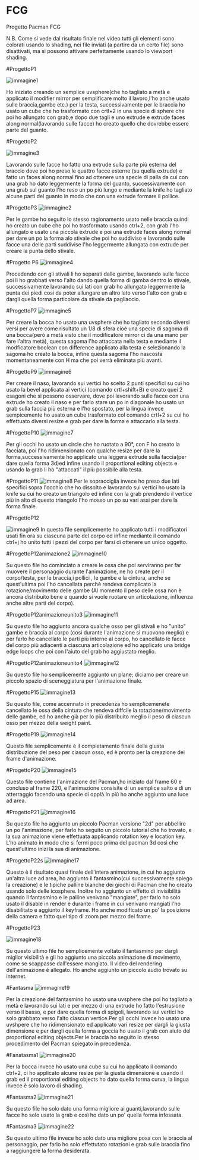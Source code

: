# FCG
Progetto Pacman FCG

N.B. Come si vede dal risultato finale nel video tutti gli elementi sono colorati usando lo shading, nei file inviati (a partire da un certo file) sono disattivati, ma si possono attivare perfettamente usando lo viewport shading.

#ProgettoP1

![immagine1](https://github.com/user-attachments/assets/fda84b3b-e409-46dc-b7fe-fcaddf2caeed)

Ho iniziato creando un semplice uvsphere(che ho tagliato a metà e applicato il modifier mirror per semplificare molto il lavoro,l'ho anche usato sulle braccia,gambe etc.) per la testa, successivamente per le braccia ho usato un cube che ho trasformato con crtl+2 in una specie di sphere che poi ho allungato con grab,e dopo due tagli e uno extrude e extrude faces along normal(lavorando sulle facce) ho creato quello che dovrebbe essere parte del guanto.

#ProgettoP2


![immagine3](https://github.com/user-attachments/assets/17a0cb00-392c-4729-bc34-b84c35932b09)

Lavorando sulle facce ho fatto una extrude sulla parte più esterna del braccio dove poi ho preso le quattro facce esterne (su quella extrude) e fatto un faces along normal fino ad ottenere una specie di palla da cui con una grab ho dato leggermente la forma del guanto, successivamente con una grab sul guanto l'ho reso un po più lungo e mediante la knife ho tagliato alcune parti del guanto in modo che con una extrude formare il pollice.

#ProgettoP3
![immagine2](https://github.com/user-attachments/assets/acedbce8-a256-47a7-8c94-ed50752e4975)


Per le gambe ho seguito lo stesso ragionamento usato nelle braccia quindi ho creato un cube che poi ho trasformato usando ctrl+2, con grab l'ho allungato e usato una piccola extrude e poi una extrude faces along normal per dare un po la forma alo stivale che poi ho suddiviso e lavorando sulle facce una delle parti suddivise l'ho leggermente allungata con extrude per creare la punta dello stivale. 

#Progetto P6
![immagine4](https://github.com/user-attachments/assets/a42ae0e3-0b1c-4f73-94f7-d5052b575548)

Procedendo con gli stivali li ho separati dalle gambe, lavorando sulle facce poi li ho grabbati verso l'alto dando quella forma di gamba dentro lo stivale, successivamente lavorando sui lati con grab ho allungato leggermente la punta dei piedi così da poter allungare un altro lato verso l'alto con grab e dargli quella forma particolare da stivale da pagliaccio.

#ProgettoP7
![immagine5](https://github.com/user-attachments/assets/e4271b1a-87f1-4e54-aa78-34aa4611c63d)

Per creare la bocca ho usato una uvsphere che ho tagliato secondo diversi versi per avere come risultato un 1/8 di sfera cioè una specie di sagoma di una bocca(però a metà visto che il modificatore mirror ci da una mano per fare l'altra metà), questa sagoma l'ho attaccata nella testa e mediante il modficatore boolean con difference applicato alla testa e selezionando la sagoma ho creato la bocca, infine questa sagoma l'ho nascosta momentaneamente con H ma che poi verrà eliminata più avanti.

#ProgettoP9
![immagine6](https://github.com/user-attachments/assets/4fff2441-d024-46c5-8950-67dd0fa31223)

Per creare il naso, lavorando sui vertici ho scelto 2 punti specifici su cui ho usato la bevel applicata ai vertici (comando crtl+shift+B) e creato quei 2 esagoni che si possono osservare, dove poi lavorando sulle facce con una extrude ho creato il naso e per farlo stare un po in diagonale ho usato un grab sulla faccia più esterna e l'ho spostato, per la lingua invece sempicemente ho usato un cube trasformato col comando crtl+2 su cui ho effettuato diversi resize e grab per dare la forma e attaccarlo alla testa.

#ProgettoP10
![immagine7](https://github.com/user-attachments/assets/cbb3d322-abcd-4300-b5e4-d55d30e5436b)

Per gli occhi ho usato un circle che ho ruotato a 90°, con F ho creato la facciata, poi l'ho ridimensionato con qualche resize per dare la forma,successivamente ho applicato una leggera extrude sulla faccia(per dare quella forma 3d)ed infine usando il proportional editing objects e usando la grab li ho "attaccati" il più possibile alla testa.

#ProgettoP11
![immagine8](https://github.com/user-attachments/assets/b09f4da3-8ac6-4f99-b4f8-4ad4482b2c4a)
 Per le sopracciglia invece ho preso due lati specifici sopra l'occhio che ho dissolto e lavorando sui vertici ho usato la knife su cui ho creato un triangolo ed infine con la grab prendendo il vertice più in alto di questo triangolo l'ho mosso un po su vari assi per dare la forma finale.

#ProgettoP12

![immagine9](https://github.com/user-attachments/assets/505057e1-e7df-4a61-a2f4-bcc04e89166c)
In questo file semplicemente ho applicato tutti i modificatori usati fin ora su ciascuna parte del corpo ed infine mediante il comando ctrl+j ho unito tutti i pezzi del corpo per farsi di ottenere un unico oggetto.

#ProgettoP12animazione2
![immagine10](https://github.com/user-attachments/assets/b1723fcc-4390-4ec5-9368-394c0a4aa43c)

Su questo file ho cominciato a creare le ossa che poi serviranno per far muovere il personaggio durante l'animazione, ne ho create per il corpo/testa, per le braccia,i pollici , le gambe e la cintura, anche se quest'ultima poi l'ho cancellata perchè rendeva complicato la rotazione/movimento delle gambe (Al momento il peso delle ossa non è ancora distribuito bene e quando si vuole ruotare un articolazione, influenza anche altre parti del corpo).

#ProgettoP12animazioneunito3
![immagine11](https://github.com/user-attachments/assets/42131c4d-7202-457d-8440-157c9a60dd57)

Su questo file ho aggiunto ancora qualche osso per gli stivali e ho "unito" gambe e braccia al corpo (così durante l'animazione si muovono meglio) e per farlo ho cancellato le parti più interne al corpo, ho cancellato le facce del corpo più adiacenti a ciascuna articolazione ed ho applicato una bridge edge loops che poi con l'aiuto del grab ho aggiustato meglio.

#ProgettoP12animazioneunito4
![immagine12](https://github.com/user-attachments/assets/ee2b7538-ae74-49ce-9449-070af8408317)

Su questo file ho semplicemente aggiunto un plane; diciamo per creare un piccolo spazio di sceneggiatura per l'animazione finale.

#ProgettoP15
![immagine13](https://github.com/user-attachments/assets/38ff08a8-5e1f-4cb8-85a3-1e2ddfdfd0d4)

Su questo file, come accennato in precedenza ho semplicemenete cancellato le ossa della cintura che rendeva diffcile la rotazione/movimento delle gambe, ed ho anche già per lo più distribuito meglio il peso di ciascun osso per mezzo della weight paint.

#ProgettoP19
![immagine14](https://github.com/user-attachments/assets/4e16decc-8f98-4a7c-b0e4-7c44d01730d9)

Questo file semplicemente è il completamento finale della giusta distribuzione del peso per ciascun osso, ed è pronto per la creazione dei frame d'animazione.

#ProgettoP20
![immagine15](https://github.com/user-attachments/assets/28079792-3a0c-4b2b-9a3f-8a0f491cc1ed)

Questo file contiene l'animazione del Pacman,ho iniziato dal frame 60 e concluso al frame 220, e l'animazione consisite di un semplice salto e di un atterraggio facendo una specie di opplà.In più ho anche aggiunto una luce ad area.

#ProgettoP21
![immagine16](https://github.com/user-attachments/assets/c84424ec-23e3-42c1-a8ae-b228cd60f394)

Su questo file ho aggiunto un piccolo Pacman versione "2d" per abbellire un po l'animazione, per farlo ho seguito un piccolo tutorial che ho trovato, e la sua animazione viene effettuata applicando rotation key e location key. L'ho animato in modo che si fermi poco prima del pacman 3d così che quest'ultimo inizi la sua di animazione.

#ProgettoP22s
![immagine17](https://github.com/user-attachments/assets/7f3b42fe-d2a1-4ac3-b4d4-59e9141b0b58)


Questo è il risultato quasi finale dell'intera animazione, in cui ho aggiunto un'altra luce ad area, ho aggiunto il fantasmino(cui successivamente spiego la creazione) e le tipiche palline bianche dei giochi di Pacman che ho creato usando solo delle icosphere. Inoltre ho aggiunto un effetto di invisibilità quando il fantasmino e le palline venivano "mangiate", per farlo ho solo usato il disable in render e durante i frame in cui venivano mangiati l'ho disabilitato e aggiunto il keyframe. Ho anche modificato un po' la posizione della camera e fatto quel tipo di zoom per mezzo dei frame.

#ProgettoP23

![immagine18](https://github.com/user-attachments/assets/f9a853e3-410e-452c-9de5-90dfa2aa182c)

Su questo ultimo file ho semplicemente voltato il fantasmino per dargli miglior visibilità e gli ho aggiunto una piccola animazione di movimento, come se scappasse dall'essere mangiato.
Il video del rendering dell'animazione è allegato. Ho anche aggiunto un piccolo audio trovato su internet.

#Fantasma
![immagine19](https://github.com/user-attachments/assets/da8f9763-2828-4a21-91bf-3f03b4efb84a)

Per la creazione del fantasmino ho usato una uvsphere che poi ho tagliato a metà e lavorando sui lati e per mezzo di una extrude ho fatto l'estrusione verso il basso, e per dare quella forma di spigoli, lavorando sui vertici ho solo grabbato verso l'alto ciascun vertice.Per gli occhi invece ho usato una uvshpere che ho ridimensionato ed applicato vari resize per dargli la giusta dimensione e per dargli quella forma a goccia ho usato il grab con aiuto del proportional editing objects.Per le braccia ho seguito lo stesso procedimento del Pacman spiegato in precedenza.

#Fanatasma1
![immagine20](https://github.com/user-attachments/assets/45f31e06-c4d1-4ca0-bb14-6a956eae4b27)

Per la bocca invece ho usato una cube su cui ho applicato il comando ctrl+2, ci ho applicato alcune resize per la giusta dimensione e usando il grab ed il proportional editing objects ho dato quella forma curva, la lingua invece è solo lavoro di shading.

#Fantasma2
![immagine21](https://github.com/user-attachments/assets/a83fa873-7dc3-4a80-a0a4-334f1a358140)

Su questo file ho solo dato una forma migliore ai guanti,lavorando sulle facce ho solo usato la grab e così ho dato un po' quella forma infossata.

#Fantasma3
![immagine22](https://github.com/user-attachments/assets/55787b3d-991b-49fb-add0-55a300a8877e)

Su questo ultimo file invece ho solo dato una migliore posa con le braccia al personaggio, per farlo ho solo effettutato rotazioni e grab sulle braccia fino a raggiungere la forma desiderata.

